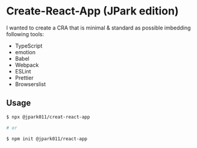 # Create-React-App (JPark edition)

I wanted to create a CRA that is minimal & standard as possible imbedding following tools:

- TypeScript
- emotion
- Babel
- Webpack
- ESLint
- Prettier
- Browserslist

## Usage

```sh
$ npx @jpark011/creat-react-app

# or

$ npm init @jpark011/react-app

```
